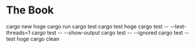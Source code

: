 # The Book
cargo new hoge
cargo run
cargo test
cargo test hoge
cargo test -- --test-threads=1
cargo test -- --show-output
cargo test -- --ignored
cargo test --test hoge
cargo clean
